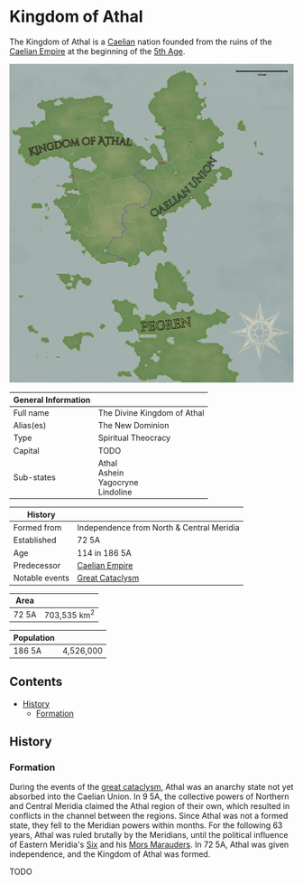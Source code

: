 # Kingdom of Athal

The Kingdom of Athal is a [Caelian](../../Locations/Land/caelus.md) nation founded from the ruins of the [Caelian Empire](./caelian_empire.md) at the beginning of the [5th Age](../../Events/timeline.md#5th---age-of-the-kings).

![Caelus 5th Age](../../Media/caelus_5th_age.png)

| General Information | |
| - | - |
| Full name | The Divine Kingdom of Athal |
| Alias(es) | The New Dominion |
| Type | Spiritual Theocracy |
| Capital | TODO |
| Sub-states | Athal<br>Ashein<br>Yagocryne<br>Lindoline |

| History | |
| - | - |
| Formed from | Independence from North & Central Meridia |
| Established | 72 5A |
| Age | 114 in 186 5A |
| Predecessor | [Caelian Empire](caelian_empire.md) |
| Notable events | [Great Cataclysm](../../Events/great_cataclysm.md) |

| Area | |
| - | - |
| 72 5A | 703,535 km<sup>2</sup> |

| Population | |
| - | - |
| 186 5A | 4,526,000 |

## Contents

- [History](#history)
  - [Formation](#formation)

## History

### Formation

During the events of the [great cataclysm](../../Events/great_cataclysm.md), Athal was an anarchy state not yet absorbed into the Caelian Union. In 9 5A, the collective powers of Northern and Central Meridia claimed the Athal region of their own, which resulted in conflicts in the channel between the regions. Since Athal was not a formed state, they fell to the Meridian powers within months. For the following 63 years, Athal was ruled brutally by the Meridians, until the political influence of Eastern Meridia's [Six](../../Characters/13/six.md) and his [Mors Marauders](../../Factions/Organizations/mors_marauders.md). In 72 5A, Athal was given independence, and the Kingdom of Athal was formed.

TODO
